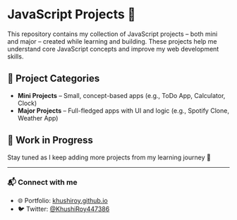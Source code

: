 # JavaScript Projects 🚀

This repository contains my collection of JavaScript projects – both mini and major – created while learning and building. These projects help me understand core JavaScript concepts and improve my web development skills.

## 📂 Project Categories

- **Mini Projects** – Small, concept-based apps (e.g., ToDo App, Calculator, Clock)
- **Major Projects** – Full-fledged apps with UI and logic (e.g., Spotify Clone, Weather App)

## 🚧 Work in Progress
Stay tuned as I keep adding more projects from my learning journey 🚀

---

### 📬 Connect with me
- 🌐 Portfolio: [khushiroy.github.io](https://khushiroy.github.io)
- 🐦 Twitter: [@KhushiRoy447386](https://x.com/KhushiRoy447386)
